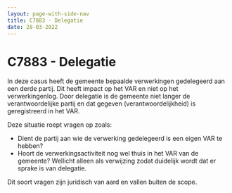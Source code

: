 ```yaml
---
layout: page-with-side-nav
title: C7883 - Delegatie
date: 28-03-2022
---
```


# C7883 - Delegatie

In deze casus heeft de gemeente bepaalde verwerkingen gedelegeerd aan een derde partij. Dit heeft impact op het VAR en niet op het verwerkingenlog. Door delegatie is de gemeente niet langer de verantwoordelijke partij en dat gegeven (verantwoordelijkheid) is geregistreerd in het VAR.

Deze situatie roept vragen op zoals:
-	Dient de partij aan wie de verwerking gedelegeerd is een eigen VAR te hebben?
-	Hoort de verwerkingsactiviteit nog wel thuis in het VAR van de gemeente? Wellicht alleen als verwijzing zodat duidelijk wordt dat er sprake is van delegatie.

Dit soort vragen zijn juridisch van aard en vallen buiten de scope.

